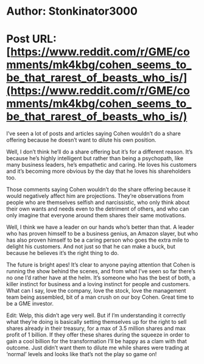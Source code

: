 # Author: Stonkinator3000
# Post URL: [https://www.reddit.com/r/GME/comments/mk4kbg/cohen_seems_to_be_that_rarest_of_beasts_who_is/](https://www.reddit.com/r/GME/comments/mk4kbg/cohen_seems_to_be_that_rarest_of_beasts_who_is/)


I’ve seen a lot of posts and articles saying Cohen wouldn’t do a share offering because he doesn’t want to dilute his own position.

Well, I don’t think he’ll do a share offering but it’s for a different reason. It’s because he’s highly intelligent but rather than being a psychopath, like many business leaders, he’s empathetic and caring. He loves his customers and it’s becoming more obvious by the day that he loves his shareholders too.

Those comments saying Cohen wouldn’t do the share offering because it would negatively affect him are projections. They’re observations from people who are themselves selfish and narcissistic, who only think about their own wants and needs even to the detriment of others, and who can only imagine that everyone around them shares their same motivations.

Well, I think we have a leader on our hands who’s better than that. A leader who has proven himself to be a business genius, an Amazon slayer, but who has also proven himself to be a caring person who goes the extra mile to delight his customers. And not just so that he can make a buck, but because he believes it’s the right thing to do.

The future is bright apes! It’s clear to anyone paying attention that Cohen is running the show behind the scenes, and from what I’ve seen so far there’s no one I’d rather have at the helm. It’s someone who has the best of both, a killer instinct for business and a loving instinct for people and customers. What can I say, love the company, love the stock, love the management team being assembled, bit of a man crush on our boy Cohen. Great time to be a GME investor.

Edit: Welp, this didn’t age very well. But if I’m understanding it correctly what they’re doing is basically setting themselves up for the right to sell shares already in their treasury, for a max of 3.5 million shares and max profit of 1 billion. If they offer these shares during the squeeze in order to gain a cool billion for the transformation I’ll be happy as a clam with that outcome. Just didn’t want them to dilute me while shares were trading at ‘normal’ levels and looks like that’s not the play so game on!